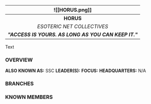 
|                    ![[HORUS.png]]                    |
| :--------------------------------------------------: |
|                      **HORUS**                       |
|              *ESOTERIC NET COLLECTIVES*              |
| ***"ACCESS IS YOURS. AS LONG AS YOU CAN KEEP IT."*** |

Text

### **OVERVIEW**
**ALSO KNOWN AS:** SSC
**LEADER(S):** 
**FOCUS:** 
**HEADQUARTERS:** N/A


### **BRANCHES**


### **KNOWN MEMBERS**


